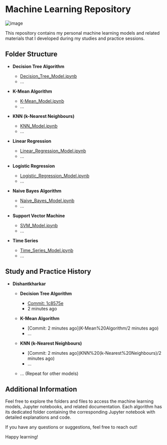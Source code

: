 # Machine Learning  Repository
![image](https://github.com/Dishantkharkar/Machine_Learning/assets/130529528/611d2d13-cac1-4d3a-b944-c8a2ac3a76de)

This repository contains my personal machine learning models and related materials that I developed during my studies and practice sessions.

## Folder Structure

- **Decision Tree Algorithm**
  - [Decision_Tree_Model.ipynb](Decision%20Tree%20Algorithm/Decision_Tree_Model.ipynb)
  - ...

- **K-Mean Algorithm**
  - [K-Mean_Model.ipynb](K-Mean%20Algorithm/K-Mean_Model.ipynb)
  - ...

- **KNN (k-Nearest Neighbours)**
  - [KNN_Model.ipynb](KNN%20(k-Nearest%20Neighbours)/KNN_Model.ipynb)
  - ...

- **Linear Regression**
  - [Linear_Regression_Model.ipynb](Linear%20Regression/Linear_Regression_Model.ipynb)
  - ...

- **Logistic Regression**
  - [Logistic_Regression_Model.ipynb](Logistic%20Regression/Logistic_Regression_Model.ipynb)
  - ...

- **Naive Bayes Algorithm**
  - [Naive_Bayes_Model.ipynb](Naive%20Bayes%20Algorithm/Naive_Bayes_Model.ipynb)
  - ...

- **Support Vector Machine**
  - [SVM_Model.ipynb](Support%20Vector%20Machine/SVM_Model.ipynb)
  - ...

- **Time Series**
  - [Time_Series_Model.ipynb](Time_Series/Time_Series_Model.ipynb)
  - ...

## Study and Practice History

- **Dishantkharkar**
  - **Decision Tree Algorithm**
    - [Commit: 1c8575e](Decision%20Tree%20Algorithm/1c8575e)
    - 2 minutes ago

  - **K-Mean Algorithm**
    - [Commit: 2 minutes ago](K-Mean%20Algorithm/2 minutes ago)
    - ...

  - **KNN (k-Nearest Neighbours)**
    - [Commit: 2 minutes ago](KNN%20(k-Nearest%20Neighbours)/2 minutes ago)
    - ...

  - ... (Repeat for other models)

## Additional Information

Feel free to explore the folders and files to access the machine learning models, Jupyter notebooks, and related documentation. Each algorithm has its dedicated folder containing the corresponding Jupyter notebook with detailed explanations and code.

If you have any questions or suggestions, feel free to reach out!

Happy learning!
